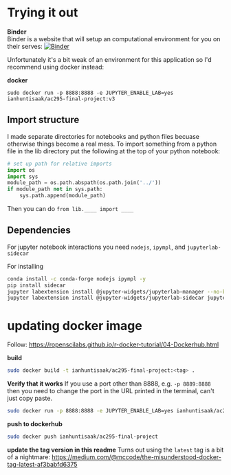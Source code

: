 # Trying it out

**Binder**  
Binder is a website that will setup an computational environment for you on their serves: [![Binder](https://mybinder.org/badge_logo.svg)](https://gesis.mybinder.org/binder/v2/gh/ianhi/AC295-final-project-JWI/master?urlpath=lab)

Unfortunately it's a bit weak of an environment for this application so I'd recommend using docker instead:

**docker**
```
sudo docker run -p 8888:8888 -e JUPYTER_ENABLE_LAB=yes ianhuntisaak/ac295-final-project:v3
```

## Import structure
I made separate directories for notebooks and python files becuase otherwise things become a real mess. To import something from a python file in the lib directory put the following at the top of your python notebook:
```python
# set up path for relative imports
import os
import sys
module_path = os.path.abspath(os.path.join('../'))
if module_path not in sys.path:
    sys.path.append(module_path)
```

Then you can do `from lib.____ import ____`


## Dependencies
For jupyter notebook interactions you need `nodejs`, `ipympl`, and `jupyterlab-sidecar`

For installing
```bash
conda install -c conda-forge nodejs ipympl -y
pip install sidecar
jupyter labextension install @jupyter-widgets/jupyterlab-manager --no-build
jupyter labextension install @jupyter-widgets/jupyterlab-sidecar jupyter-matplotlib
```


# updating docker image

Follow: https://ropenscilabs.github.io/r-docker-tutorial/04-Dockerhub.html


**build**
```bash
sudo docker build -t ianhuntisaak/ac295-final-project:<tag> .
```

**Verify that it works**
If you use a port other than 8888, e.g. `-p 8889:8888` then you need to change the port in the URL printed in the terminal, can't just copy paste.
```bash
sudo docker run -p 8888:8888 -e JUPYTER_ENABLE_LAB=yes ianhuntisaak/ac295-final-project:<tag>
```

**push to dockerhub**
```bash
sudo docker push ianhuntisaak/ac295-final-project
```

**update the tag version in this readme**
Turns out using the `latest` tag is a bit of a nightmare: https://medium.com/@mccode/the-misunderstood-docker-tag-latest-af3babfd6375
